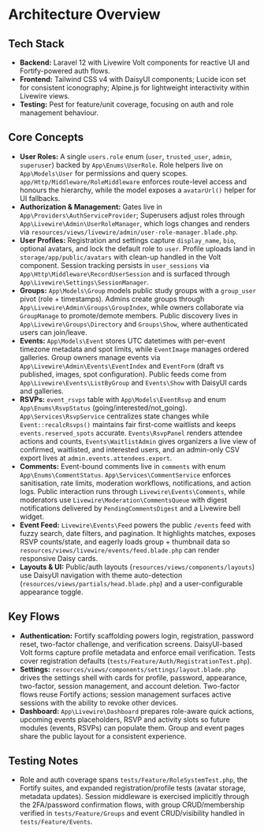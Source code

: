 # Architecture Overview

## Tech Stack
- **Backend:** Laravel 12 with Livewire Volt components for reactive UI and Fortify-powered auth flows.
- **Frontend:** Tailwind CSS v4 with DaisyUI components; Lucide icon set for consistent iconography; Alpine.js for lightweight interactivity within Livewire views.
- **Testing:** Pest for feature/unit coverage, focusing on auth and role management behaviour.

## Core Concepts
- **User Roles:** A single `users.role` enum (`user`, `trusted_user`, `admin`, `superuser`) backed by `App\Enums\UserRole`. Role helpers live on `App\Models\User` for permissions and query scopes. `app/Http/Middleware/RoleMiddleware` enforces route-level access and honours the hierarchy, while the model exposes a `avatarUrl()` helper for UI fallbacks.
- **Authorization & Management:** Gates live in `App\Providers\AuthServiceProvider`; Superusers adjust roles through `App\Livewire\Admin\UserRoleManager`, which logs changes and renders via `resources/views/livewire/admin/user-role-manager.blade.php`.
- **User Profiles:** Registration and settings capture `display_name`, `bio`, optional avatars, and lock the default role to `user`. Profile uploads land in `storage/app/public/avatars` with clean-up handled in the Volt component. Session tracking persists in `user_sessions` via `App\Http\Middleware\RecordUserSession` and is surfaced through `App\Livewire\Settings\SessionManager`.
- **Groups:** `App\Models\Group` models public study groups with a `group_user` pivot (role + timestamps). Admins create groups through `App\Livewire\Admin\Groups\GroupIndex`, while owners collaborate via `GroupManage` to promote/demote members. Public discovery lives in `App\Livewire\Groups\Directory` and `Groups\Show`, where authenticated users can join/leave.
- **Events:** `App\Models\Event` stores UTC datetimes with per-event timezone metadata and spot limits, while `EventImage` manages ordered galleries. Group owners manage events via `App\Livewire\Admin\Events\EventIndex` and `EventForm` (draft vs published, images, spot configuration). Public feeds come from `App\Livewire\Events\ListByGroup` and `Events\Show` with DaisyUI cards and galleries.
- **RSVPs:** `event_rsvps` table with `App\Models\EventRsvp` and enum `App\Enums\RsvpStatus` (going/interested/not_going). `App\Services\RsvpService` centralizes state changes while `Event::recalcRsvps()` maintains fair first-come waitlists and keeps `events.reserved_spots` accurate. `Events\RsvpPanel` renders attendee actions and counts, `Events\WaitlistAdmin` gives organizers a live view of confirmed, waitlisted, and interested users, and an admin-only CSV export lives at `admin.events.attendees.export`.
- **Comments:** Event-bound comments live in `comments` with enum `App\Enums\CommentStatus`. `App\Services\CommentService` enforces sanitisation, rate limits, moderation workflows, notifications, and action logs. Public interaction runs through `Livewire\Events\Comments`, while moderators use `Livewire\Moderation\CommentsQueue` with digest notifications delivered by `PendingCommentsDigest` and a Livewire bell widget.
- **Event Feed:** `Livewire\Events\Feed` powers the public `/events` feed with fuzzy search, date filters, and pagination. It highlights matches, exposes RSVP counts/state, and eagerly loads group + thumbnail data so `resources/views/livewire/events/feed.blade.php` can render responsive Daisy cards.
- **Layouts & UI:** Public/auth layouts (`resources/views/components/layouts`) use DaisyUI navigation with theme auto-detection (`resources/views/partials/head.blade.php`) and a user-configurable appearance toggle.

## Key Flows
- **Authentication:** Fortify scaffolding powers login, registration, password reset, two-factor challenge, and verification screens. DaisyUI-based Volt forms capture profile metadata and enforce email verification. Tests cover registration defaults (`tests/Feature/Auth/RegistrationTest.php`).
- **Settings:** `resources/views/components/settings/layout.blade.php` drives the settings shell with cards for profile, password, appearance, two-factor, session management, and account deletion. Two-factor flows reuse Fortify actions; session management surfaces active sessions with the ability to revoke other devices.
- **Dashboard:** `App\Livewire\Dashboard` prepares role-aware quick actions, upcoming events placeholders, RSVP and activity slots so future modules (events, RSVPs) can populate them. Group and event pages share the public layout for a consistent experience.

## Testing Notes
- Role and auth coverage spans `tests/Feature/RoleSystemTest.php`, the Fortify suites, and expanded registration/profile tests (avatar storage, metadata updates). Session middleware is exercised implicitly through the 2FA/password confirmation flows, with group CRUD/membership verified in `tests/Feature/Groups` and event CRUD/visibility handled in `tests/Feature/Events`.
